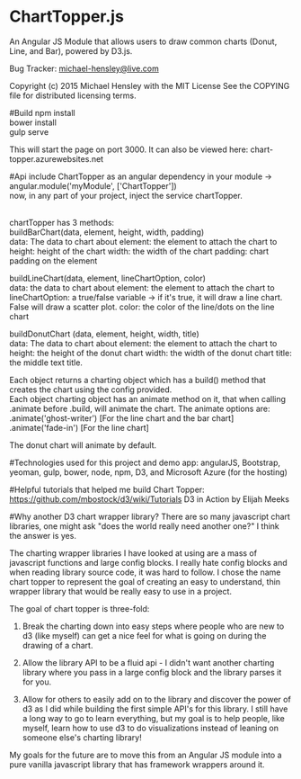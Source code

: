 # ChartTopper.js
An Angular JS Module that allows users to draw common charts (Donut, Line, and Bar), powered
by D3.js.

Bug Tracker: michael-hensley@live.com

Copyright (c) 2015 Michael Hensley with the MIT License
See the COPYING file for distributed licensing terms.

#Build
npm install<br>
bower install<br>
gulp serve<br>

This will start the page on port 3000. It can also be viewed here:
<a>chart-topper.azurewebsites.net</a>

#Api
include ChartTopper as an angular dependency in your module -> angular.module('myModule', ['ChartTopper'])<br>
now, in any part of your project, inject the service chartTopper. <br><br>

chartTopper has 3 methods: <br>
buildBarChart(data, element, height, width, padding)<br>
data: The data to chart about
element: the element to attach the chart to
height: height of the chart
width: the width of the chart
padding: chart padding on the element

buildLineChart(data, element, lineChartOption, color)<br>
data: the data to chart about
element: the element to attach the chart to
lineChartOption: a true/false variable -> if it's true, it will draw a line chart. False will draw a scatter plot.
color: the color of the line/dots on the line chart

buildDonutChart (data, element, height, width, title)<br>
data: The data to chart about
element: the element to attach the chart to
height: the height of the donut chart
width: the width of the donut chart
title: the middle text title.

Each object returns a charting object which has a build() method that creates the chart using the config provided.<br>
Each object charting object has an animate method on it, that when calling .animate before .build, will animate
the chart. The animate options are:
.animate('ghost-writer') [For the line chart and the bar chart]
.animate('fade-in') [For the line chart]

The donut chart will animate by default.

#Technologies used for this project and demo app:
angularJS, Bootstrap, yeoman, gulp, bower, node, npm, D3, and Microsoft Azure (for the hosting)

#Helpful tutorials that helped me build Chart Topper:
https://github.com/mbostock/d3/wiki/Tutorials
D3 in Action by Elijah Meeks

#Why another D3 chart wrapper library?
There are so many javascript chart libraries, one might ask "does the world really need another
one?" I think the answer is yes.

The charting wrapper libraries I have looked at using are a mass of javascript functions and large
config blocks. I really hate config blocks and when reading library source code, it was hard to follow.
I chose the name chart topper to represent the goal of creating an easy to understand, thin wrapper library
that would be really easy to use in a project.

The goal of chart topper is three-fold:
1. Break the charting down into easy steps where people who are new to d3 (like myself) can get
a nice feel for what is going on during the drawing of a chart.

2. Allow the library API to be a fluid api - I didn't want another charting library where you
pass in a large config block and the library parses it for you.

3. Allow for others to easily add on to the library and discover the power of d3 as I did while
building the first simple API's for this library. I still have a long way to go to learn everything,
but my goal is to help people, like myself, learn how to use d3 to do visualizations instead of
leaning on someone else's charting library!

My goals for the future are to move this from an Angular JS module into a pure vanilla javascript library
that has framework wrappers around it.
